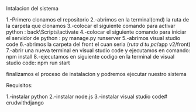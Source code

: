 Intalacion del sistema

1.-Primero clonamos el repositorio
2.-abrimos en la terminal(cmd) la ruta de la carpeta que clonamos
3.-colocar el siguiente comando para activar python : back\Scripts\activate
4.-colocar el siguiente comando para iniciar el servidor de python : py manage.py runserver
5.-abrimos visual studio code 
6.-abrimos la carpeta del front el cuan seria (*ruta d tu pc*/app v2/front)
7.-abrir una nueva terminal en visual studio code y ejecutamos en comando: npm install
8.-ejecutamos en siguiente codigo en la terminal de visual studio code: npm run start 

finalizamos el proceso de instalacion y podremos ejecutar nuestro sistema

Requisitos:

1.-instalar  python
2.-instalar node.js
3.-instalar visual studio code#   c r u d w i t h d j a n g o  
 
